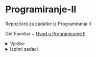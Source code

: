 # Programiranje-II

Repozitorij za zadatke iz Programiranja II

Get Familiar ~ [Uvod u Programiranje II](https://github.com/saranur/Programiranje-II/blob/main/Uvod%20u%20Programiranje%20II.md)

<details>
<summary>Vježbe</summary>
<br>
<ul>
<li> <p> Vježbe 1 - Uvod u OOP: <a href="https://github.com/saranur/Programiranje-II/blob/main/Vje%C5%BEbe/Postavke/Vje%C5%BEba%201%20-%20Postavka.cpp"> Postavka </a> <a href="https://github.com/saranur/Programiranje-II/blob/main/Vje%C5%BEbe/Rje%C5%A1enja/Vje%C5%BEbe%201%20-%20Rje%C5%A1enje.cpp"> Rješenje</a> </p> </li>
<li> <p> Vježbe 2 - Klase i objekti: <a href="https://github.com/saranur/Programiranje-II/blob/main/Vje%C5%BEbe/Postavke/Vje%C5%BEba%202%20-%20Postavka.cpp"> Postavka </a>  <a href=""> Rješenje </a> </p> </li>
<li> <p> Vježba 3 - Konstrukturi i destruktori: <a href="https://github.com/saranur/Programiranje-II/blob/main/Vje%C5%BEbe/Postavke/Vje%C5%BEba%203%20-%20Postavka.cpp"> Postavka </a>  <a href=""> Rješenje </a> </p> </li>
<li> <p> Vježbe 4 - Preklapanje operatora: <a href=""> Postavka </a>  <a href=""> Rješenje </a> </p> </li> 
<li> <p> Vježba 5 - Generičke funkcije i klase: <a href=""> Postavka </a>  <a href=""> Rješenje </a> </p> </li> 
<li> <p> Vježba 5.1 - Napredne funkcije: <a href=""> Postavka </a>  <a href=""> Rješenje </a> </p> </li> 
<li> <p> Probni ispit (Prva parcijala) 20.04.2021: <a href=""> Postavka </a>  <a href=""> Rješenje </a> </p> </li> 
<li> <p> Probni prva parcijala (Kemal) -22.04.2021: <a href=""> Postavka </a>  <a href=""> Rješenje </a> </p> </li> 
<li> <p> Vježbe 6 - Enumeracije: <a href=""> Postavka </a>  <a href=""> Rješenje </a> </p> </li> 
<li> <p> Vježbe 7- Polimorfizam: <a href=""> Postavka </a>  <a href=""> Rješenje </a> </p> </li> 
<li> <p> Koncept višenasljednosti u klasama: <a href=""> Postavka </a>  <a href=""> Rješenje </a> </p> </li> 
<li> <p> Vježbe 8 Interfejs i višenasljednost: <a href=""> Postavka </a>  <a href=""> Rješenje </a> </p> </li> 
<li> <p> Vježba 9 Exceptions (Greške): <a href=""> Postavka </a>  <a href=""> Rješenje </a> </p> </li> 
<li> <p> Vježba 10 STL: <a href=""> Postavka </a>  <a href=""> Rješenje </a> </p> </li> 
  
</ul>
</details>

<details>
<summary>Ispitni zadaci</summary>
<br>
<ul>
   <li> <p> Ispitni 16.07.2021 G2 <a href=""> Postavka </a>  <a href=""> Rješenje </a> </p> </li>
   <li> <p> Ispitni 16.07.2021 G1 <a href=""> Postavka </a>  <a href=""> Rješenje </a> </p> </li>
   <li> <p> Ispitni 25.06.2021 G2 <a href=""> Postavka </a>  <a href=""> Rješenje </a> </p> </li>
   <li> <p> Ispitni 25.06.2021 G1 <a href=""> Postavka </a>  <a href=""> Rješenje </a> </p> </li>
   <li> <p> Ispitni 31.08.2020 <a href=""> Postavka </a>  <a href=""> Rješenje </a> </p> </li>
   <li> <p> Ispitni 15.07.2020 <a href=""> Postavka </a>  <a href=""> Rješenje </a> </p> </li>
   <li> <p> Ispitni 24.06.2020 <a href=""> Postavka </a>  <a href=""> Rješenje </a> </p> </li>
   <li> <p> Ispitni 28.08.2019 <a href=""> Postavka </a>  <a href=""> Rješenje </a> </p> </li>
   <li> <p> Ispitni 04.07.2019 <a href=""> Postavka </a>  <a href=""> Rješenje </a> </p> </li>
   <li> <p> Ispitni 20.06.2019 <a href=""> Postavka </a>  <a href=""> Rješenje </a> </p> </li>
   <li> <p> Ispitni 24.01.2019 <a href=""> Postavka </a>  <a href=""> Rješenje </a> </p> </li>
</ul>
</details>

